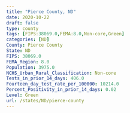 ```yaml
---
title: "Pierce County, ND"
date: 2020-10-22
draft: false
type: county
tags: [FIPS:38069.0,FEMA:8.0,Non-core,Green]
categories: [ND]
County: Pierce County
State: ND
FIPS: 38069.0
FEMA_Region: 8.0
Population: 3975.0
NCHS_Urban_Rural_Classification: Non-core
Tests_in_prior_14_days: 406.0
Fourteen_day_test_rate_per_100000: 10214.0
Percent_Positivity_in_prior_14_days: 0.02
Level: Green
url: /states/ND/pierce-county
---
```



